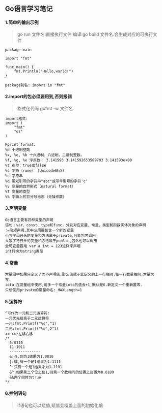 ## Go语言学习笔记
#### 1.简单的输出示例
>go run 文件名:直接执行文件
>编译:go build 文件名.会生成对应的可执行文件
```
package main

import "fmt"

func main() {
	fmt.Println("Hello,world!")
}

package别名: import io "fmt"

```
#### 2.import的包必须要用到,否则报错
>格式化代码 gofmt -w 文件名
```
import格式:
import (
    "fmt"
    "os"
)

Fprint format:
%d 十进制整数
%x, %o, %b 十六进制，八进制，二进制整数。
%f, %g, %e 浮点数： 3.141593 3.141592653589793 3.141593e+00
%t 布尔：true或false
%c 字符（rune） (Unicode码点)
%s 字符串
%q 带双引号的字符串"abc"或带单引号的字符'c'
%v 变量的自然形式（natural format）
%T 变量的类型
%% 字面上的百分号标志（无操作数）

```
#### 3.声明变量
```
Go语言主要有四种类型的声明
语句：var、const、type和func，分别对应变量、常量、类型和函数实体对象的声明
:=简短声明,其中必须要包含一个新的变量
小写字母开头的变量和方法属于private,只能包内调用
大写字符开头的变量和方法属于public,包外也可以调用
全局变量要用 var a int = 123这样来声明
int转换为string类型

```
#### 4.常量
```
常量组中如果只定义了而不声明值,那么值就于此定义的上一行相同,每一行数量相同,常量大写.
iota:在常量组中使用,每多一个常量iota的值会+1,默认是0.新定义一个重新置零.
只想使用private的常量命名:_MAXLength=1

```
#### 5.运算符
```
^可作为一元和二元运算符:
一元优先级高于二元运算符
一元:fmt.Printf("%d",^1)
二元:fmt.Printf("%d",2^1)
<< >>:左移右移
/*
  6:0110
  11:1011
  --------------
  &:与,同为1结果为1.0010
  |:或,有一个是1结果为1.1111
  ^:只有一个是1结果才为1.1101
  &^:如果第二个位上位1,则第一个数相同的位置上则置为0.0100
  &&两个同时为true
*/

```
#### 6.控制语句
>if语句也可以赋值,赋值会覆盖上面的初始化值 
